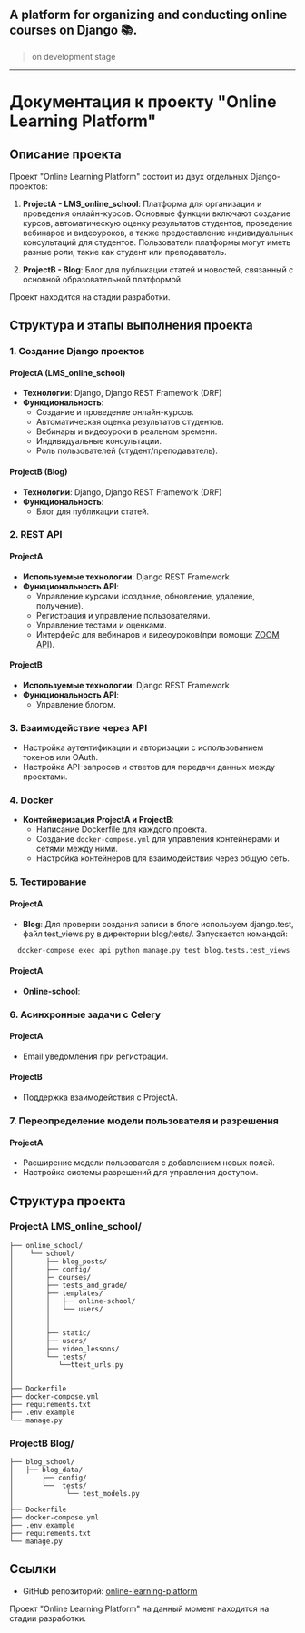 ## A platform for organizing and conducting online courses on Django 📚.
> on development stage
---

# Документация к проекту "Online Learning Platform"

## Описание проекта

Проект "Online Learning Platform" состоит из двух отдельных Django-проектов:

1. **ProjectA - LMS_online_school**: Платформа для организации и проведения онлайн-курсов. Основные функции включают создание курсов, автоматическую оценку результатов студентов, проведение вебинаров и видеоуроков, а также предоставление индивидуальных консультаций для студентов. Пользователи платформы могут иметь разные роли, такие как студент или преподаватель.

2. **ProjectB - Blog**: Блог для публикации статей и новостей, связанный с основной образовательной платформой.

Проект находится на стадии разработки.

## Структура и этапы выполнения проекта

### 1. Создание Django проектов

#### ProjectA (LMS_online_school)
- **Технологии**: Django, Django REST Framework (DRF)
- **Функциональность**:
  - Создание и проведение онлайн-курсов.
  - Автоматическая оценка результатов студентов.
  - Вебинары и видеоуроки в реальном времени.
  - Индивидуальные консультации.
  - Роль пользователей (студент/преподаватель).

#### ProjectB (Blog)
- **Технологии**: Django, Django REST Framework (DRF)
- **Функциональность**:
  - Блог для публикации статей.

### 2. REST API

#### ProjectA
- **Используемые технологии**: Django REST Framework
- **Функциональность API**:
  - Управление курсами (создание, обновление, удаление, получение).
  - Регистрация и управление пользователями.
  - Управление тестами и оценками.
  - Интерфейс для вебинаров и видеоуроков(при помощи: [ZOOM API](https://github.com/JoeyAlpha5/django-zoom-meetings)).

#### ProjectB
- **Используемые технологии**: Django REST Framework
- **Функциональность API**:
  - Управление блогом.

### 3. Взаимодействие через API
- Настройка аутентификации и авторизации с использованием токенов или OAuth.
- Настройка API-запросов и ответов для передачи данных между проектами.

### 4. Docker
- **Контейнеризация ProjectA и ProjectB**:
  - Написание Dockerfile для каждого проекта.
  - Создание `docker-compose.yml` для управления контейнерами и сетями между ними.
  - Настройка контейнеров для взаимодействия через общую сеть.

### 5. Тестирование

#### ProjectA
- **Blog**: Для проверки создания записи в блоге используем django.test, файл test_views.py в директории blog/tests/. Запускается командой:
```sh
  docker-compose exec api python manage.py test blog.tests.test_views
```

#### ProjectA
- **Online-school**:


### 6. Асинхронные задачи с Celery

#### ProjectA
- Email уведомления при регистрации.

#### ProjectB
- Поддержка взаимодействия с ProjectA.


### 7. Переопределение модели пользователя и разрешения

#### ProjectA
- Расширение модели пользователя с добавлением новых полей.
- Настройка системы разрешений для управления доступом.


## Структура проекта

### ProjectA LMS_online_school/
```
├── online_school/
│    └── school/
│        ├── blog_posts/
│        ├── config/
│        ├─ courses/
│        ├── tests_and_grade/
│        ├── templates/
│        │   ├── online-school/
│        │   └── users/
│        │
│        │
│        ├── static/
│        ├── users/
│        ├── video_lessons/
│        └── tests/
│           └──ttest_urls.py
│           
│
├── Dockerfile
├── docker-compose.yml
├── requirements.txt
├── .env.example
└── manage.py
```

### ProjectB Blog/
```
├── blog_school/
│   ├── blog_data/
│       ├── config/
│       └──  tests/
│             └── test_models.py
│      
├── Dockerfile
├── docker-compose.yml
├── .env.example
├── requirements.txt
└── manage.py
```

## Ссылки
- GitHub репозиторий: [online-learning-platform](https://github.com/AlexTkDev/online-learning-platform.git)

Проект "Online Learning Platform" на данный момент находится на стадии разработки.
